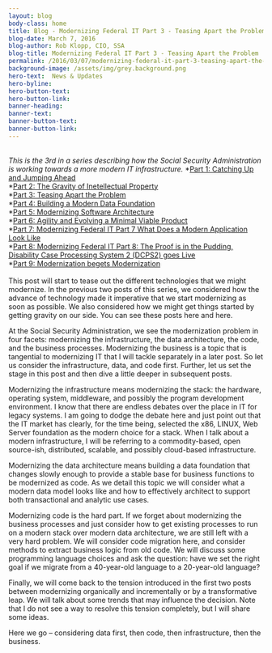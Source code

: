 ```yaml
---
layout: blog
body-class: home
title: Blog - Modernizing Federal IT Part 3 - Teasing Apart the Problem
blog-date: March 7, 2016
blog-author: Rob Klopp, CIO, SSA
blog-title: Modernizing Federal IT Part 3 - Teasing Apart the Problem
permalink: /2016/03/07/modernizing-federal-it-part-3-teasing-apart-the-problem/
background-image: /assets/img/grey.background.png
hero-text:  News & Updates
hero-byline:
hero-button-text: 
hero-button-link: 
banner-heading: 
banner-text: 
banner-button-text: 
banner-button-link: 
---
```

<BR>
<I>This is the 3rd in a series describing how the Social Security Administration is working towards a more
modern IT infrastructure. </I>
*<A HREF="https://www.cio.gov/2015/12/10/modernizing-federal-it-part-1-catching-up-and-jumping-ahead/">Part 1: Catching Up and Jumping Ahead</A><BR>
*<A HREF="https://www.cio.gov/2016/01/19/modernizing-federal-it-part-2-the-gravity-of-ip/">Part 2: The Gravity of Inetellectual Property</A><BR>
*<A HREF="https://www.cio.gov/2016/03/07/modernizing-federal-it-part-3-teasing-apart-the-problem/">Part 3: Teasing Apart the Problem</A><BR>
*<A HREF="https://www.cio.gov/2016/03/21/modernizing-federal-it-part-4-building-a-modern-data-foundation/">Part 4: Building a Modern Data Foundation</A><BR>
*<A HREF="https://www.cio.gov/2016/05/23/modernizing-federal-it-part-5-modernizing-software-architecture/">Part 5: Modernizing Software Architecture</A><BR>
*<A HREF="https://www.cio.gov/2016/11/07/modernizing-federal-it-part-6-agility-and-evolving-a-minimal-viable-product/">Part 6: Agility and Evolving a Minimal Viable Product</A><BR>
*<A HREF="https://www.cio.gov/2016/11/22/modernizing-federal-it-part-7-what-does-a-modern-application-look-like/">Part 7: Modernizing Federal IT Part 7 What Does a Modern Application Look Like</A><BR>
*<A HREF="https://www.cio.gov/2017/01/09/modernizing-federal-it-part-8-the-proof-is-in-the-pudding-disability-case-processing-system-2-dcps2-goes-live/">Part 8: Modernizing Federal IT Part 8: The Proof is in the Pudding, Disability Case Processing System 2 (DCPS2) goes Live</A><BR>
*<A HREF="https://www.cio.gov/2017/03/27/modernizing-federal-it-part-9-modernization-begets-modernization/">Part 9: Modernization begets Modernization</A>
<BR><BR>
This post will start to tease out the different technologies that we might modernize. In the previous two posts of this series, we considered how the advance of technology made it imperative that we start modernizing as soon as possible. We also considered how we might get things started by getting gravity on our side. You can see these posts here and here.

At the Social Security Administration, we see the modernization problem in four facets: modernizing the infrastructure, the data architecture, the code, and the business processes. Modernizing the business is a topic that is tangential to modernizing IT that I will tackle separately in a later post. So let us consider the infrastructure, data, and code first. Further, let us set the stage in this post and then dive a little deeper in subsequent posts.

Modernizing the infrastructure means modernizing the stack: the hardware, operating system, middleware, and possibly the program development environment. I know that there are endless debates over the place in IT for legacy systems. I am going to dodge the debate here and just point out that the IT market has clearly, for the time being, selected the x86, LINUX, Web Server foundation as the modern choice for a stack. When I talk about a modern infrastructure, I will be referring to a commodity-based, open source-ish, distributed, scalable, and possibly cloud-based infrastructure.

Modernizing the data architecture means building a data foundation that changes slowly enough to provide a stable base for business functions to be modernized as code. As we detail this topic we will consider what a modern data model looks like and how to effectively architect to support both transactional and analytic use cases.

Modernizing code is the hard part. If we forget about modernizing the business processes and just consider how to get existing processes to run on a modern stack over modern data architecture, we are still left with a very hard problem. We will consider code migration here, and consider methods to extract business logic from old code. We will discuss some programming language choices and ask the question: have we set the right goal if we migrate from a 40-year-old language to a 20-year-old language?

Finally, we will come back to the tension introduced in the first two posts between modernizing organically and incrementally or by a transformative leap. We will talk about some trends that may influence the decision. Note that I do not see a way to resolve this tension completely, but I will share some ideas.

Here we go – considering data first, then code, then infrastructure, then the business.
